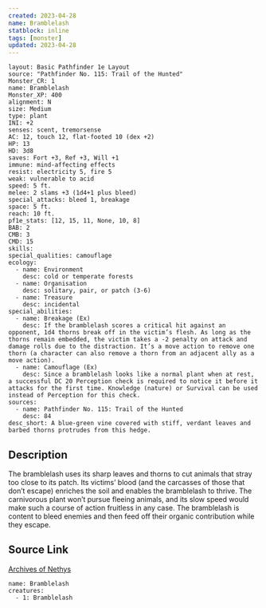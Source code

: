 ```yaml
---
created: 2023-04-28
name: Bramblelash
statblock: inline
tags: [monster]
updated: 2023-04-28
---
```

```statblock
layout: Basic Pathfinder 1e Layout
source: "Pathfinder No. 115: Trail of the Hunted"
Monster_CR: 1
name: Bramblelash
Monster_XP: 400
alignment: N
size: Medium
type: plant
INI: +2
senses: scent, tremorsense
AC: 12, touch 12, flat-footed 10 (dex +2)
HP: 13
HD: 3d8
saves: Fort +3, Ref +3, Will +1
immune: mind-affecting effects
resist: electricity 5, fire 5
weak: vulnerable to acid
speed: 5 ft.
melee: 2 slams +3 (1d4+1 plus bleed)
special_attacks: bleed 1, breakage
space: 5 ft.
reach: 10 ft.
pf1e_stats: [12, 15, 11, None, 10, 8]
BAB: 2
CMB: 3
CMD: 15
skills: 
special_qualities: camouflage
ecology:
  - name: Environment
    desc: cold or temperate forests
  - name: Organisation
    desc: solitary, pair, or patch (3-6)
  - name: Treasure
    desc: incidental
special_abilities:
  - name: Breakage (Ex)
    desc: If the bramblelash scores a critical hit against an opponent, 1d4 thorns break off in the victim’s flesh. As long as the thorns remain embedded, the victim takes a -2 penalty on attack and damage rolls due to the distraction. It’s a move action to remove one thorn (a character can also remove a thorn from an adjacent ally as a move action).
  - name: Camouflage (Ex)
    desc: Since a bramblelash looks like a normal plant when at rest, a successful DC 20 Perception check is required to notice it before it attacks for the first time. Knowledge (nature) or Survival can be used instead of Perception for this check.
sources:
  - name: Pathfinder No. 115: Trail of the Hunted
    desc: 84
desc_short: A blue-green vine covered with stiff, verdant leaves and barbed thorns protrudes from this hedge.
```
## Description
The bramblelash uses its sharp leaves and thorns to cut animals that stray too close to its patch. Its victims’ blood (and the carcasses of those that don’t escape) enriches the soil and enables the bramblelash to thrive. The carnivorous plant won’t pursue fleeing animals, and its slow speed would make such a course of action fruitless in any case. The bramblelash is content to bleed enemies and then feed off their organic contribution while they escape.
## Source Link
[Archives of Nethys](https://aonprd.com/MonsterDisplay.aspx?ItemName=Bramblelash)
```encounter-table
name: Bramblelash
creatures:
  - 1: Bramblelash
```
